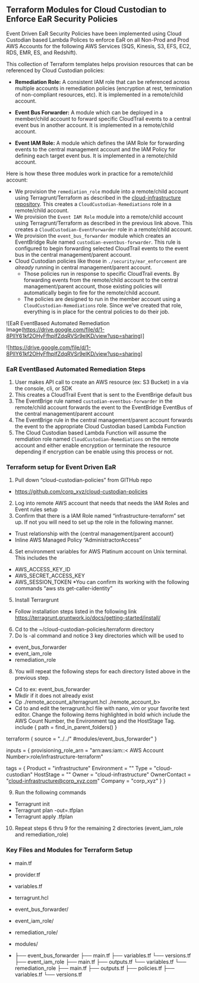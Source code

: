 ## Terraform Modules for Cloud Custodian to Enforce EaR Security Policies

Event Driven EaR Security Policies have been implemented using Cloud Custodian based Lambda Polices to enforce EaR on all Non-Prod and Prod AWS Accounts for the following AWS Services (SQS, Kinesis, S3, EFS, EC2, RDS, EMR, ES, and Redshift).

This collection of Terraform templates helps provision resources that can be referenced by Cloud Custodian policies:

- **Remediation Role:** A consistent IAM role that can be referenced across multiple accounts in remediation policies (encryption at rest, termination of non-compliant resources, etc). It is implemented in a remote/child account. 

- **Event Bus Forwarder:** A module which can be deployed in a member/child account to forward specific CloudTrail events to a central event bus in another account. It is implemented in a remote/child account. 

- **Event IAM Role:** A module which defines the IAM Role for forwarding events to the central management account and the IAM Policy for defining each target event bus. It is implemented in a remote/child account.  

Here is how these three modules work in practice for a remote/child account:

- We provision the `remediation_role` module into a remote/child account using Terragrunt/Terraform as described in the [cloud-infrastructure repository](https://github.com/cloud-infrastructure/tree/master/terraform). This creates a `CloudCustodian-Remediations` role in a remote/child account.
- We provision the `Event IAM Role` module into a remote/child account using Terragrunt/Terraform as described in the previous link above. This creates a `CloudCustodian-EventForwarder` role in a remote/child account.
- We provision the `event_bus_forwarder` module which creates an EventBridge Rule named `custodian-eventbus-forwarder`. This rule is configured to begin forwarding selected CloudTrail events to the event bus in the central management/parent account. 
- Cloud Custodian policies like those in `./security/ear_enforcement` are _already_ running in central management/parent account.
  - Those policies run in response to specific CloudTrail events. By forwarding events from the remote/child account to the central management/parent account, those existing policies will automatically begin to fire for the remote/child account.
  - The policies are designed to run in the member account using a `CloudCustodian-Remediations` role. Since we've created that role, everything is in place for the central policies to do their job.


![EaR EventBased Automated Remediation Image(https://drive.google.com/file/d/1-8PlIY61kf2OHyFfhplfZdqRVSr9eIKD/view?usp=sharing)]


![https://drive.google.com/file/d/1-8PlIY61kf2OHyFfhplfZdqRVSr9eIKD/view?usp=sharing]


### EaR EventBased Automated Remediation Steps

1. User makes API call to create an AWS resource (ex: S3 Bucket) in a  via the console, cli, or SDK 
2. This creates a CloudTrail Event that is sent to the EventBrige default bus
3. The EventBrige rule named `custodian-eventbus-forwarder` in the remote/child account forwards the event to the EventBridge EventBus of the central management/parent account
4. The EventBrige rule in the central management/parent account forwards the event to the appropriate Cloud Custodian based Lambda Function
5. The Cloud Custodian based Lambda Function will assume the remdiation role named `CloudCustodian-Remediations` on the remote account and either enable encryption or terminate the resource depending if encryption can be enable using this process or not.


### Terraform setup for Event Driven EaR 

1.	Pull down “cloud-custodian-policies” from GITHub repo
  -	https://github.com/corp_xyz/cloud-custodian-policies
2.	Log into remote AWS account that needs that needs the IAM Roles and Event rules setup 
3.	Confirm that there is a IAM Role named “infrastructure-terraform” set up. If not you will need to set up the role in the following manner.
  -	Trust relationship with the  {central management/parent account} 
  -	Inline AWS Managed Policy “AdministractorAccess”
4.	Set environment variables for AWS Platinum account on Unix terminal. This includes the
  -	AWS_ACCESS_KEY_ID
  -	AWS_SECRET_ACCESS_KEY
  - AWS_SESSION_TOKEN
*You can confirm its working with the following commands “aws sts get-caller-identity”

5.	Install Terrargrunt  
  -	Follow installation steps listed in the following link https://terragrunt.gruntwork.io/docs/getting-started/install/
6.	Cd  to the  ~/cloud-custodian-policies/terraform directory
7.	Do ls -al command  and notice 3 key directories which will be used to 
  -	event_bus_forwarder
  -	event_iam_role
  -	remediation_role
8.	You will repeat the following steps for each directory listed above in the previous step.
  -	Cd to <directory> ex: event_bus_forwarder
  -	Mkdir <name of AWS Account> if it does not already exist
  -	Cp ./remote_account_a/terragrunt.hcl  ./remote_account_b>
  -	Cd to <name of AWS Account> and edit the terragrunt.hcl file with nano, vim or your favorite text editor. Change the following items highlighted in bold which include the AWS Count Number, the Environment tag and the HostStage Tag.
include {
  path = find_in_parent_folders()
}

terraform {
  source = "../../" #modules/event_bus_forwarder"
}

inputs = {
  provisioning_role_arn = "arn:aws:iam::< AWS Account Number>:role/infrastructure-terraform"

  tags = {
    Product      = "infrastructure"
    Environment  = "<Environment Name>"
    Type         = "cloud-custodian"
    HostStage    = "<non-prod or prod>"
    Owner        = "cloud-infrastructure"
    OwnerContact = "cloud-infrastructure@corp_xyz.com"
    Company      = "corp_xyz"
  }
}

9.	Run the following commands 
  -	Terragrunt init
  -	Terragrunt plan -out=<name of AWS Account>.tfplan
  -	Terragrunt apply <name of AWS Account>.tfplan
10.	Repeat steps 6 thru 9 for the remaining 2 directories (event_iam_role and  remediation_role)



### Key Files and Modules for Terraform Setup

  - main.tf

  - provider.tf

  - variables.tf

  - terragrunt.hcl

  - event_bus_forwarder/
  - event_iam_role/
  - remediation_role/
  - modules/
  - ├── event_bus_forwarder
        ├── main.tf
        ├── variables.tf
        └── versions.tf
    ├── event_iam_role
        ├── main.tf
        ├── outputs.tf
        └── variables.tf
    └── remediation_role
        ├── main.tf
        ├── outputs.tf
        ├── policies.tf
        ├── variables.tf
        └── versions.tf

